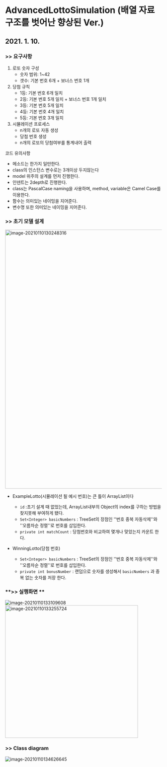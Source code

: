 # AdvancedLottoSimulation (배열 자료구조를 벗어난 향상된 Ver.)

## 2021. 1. 10.

### **>> 요구사항**

1. 로또 숫자 구성
   - 숫자 범위: 1~42
   - 갯수: 기본 번호 6개 + 보너스 번호 1개
2. 당첨 규칙
   - 1등: 기본 번호 6개 일치
   - 2등: 기본 번호 5개 일치 + 보너스 번호 1개 일치
   - 3등: 기본 번호 5개 일치
   - 4등: 기본 번호 4개 일치
   - 5등: 기본 번호 3개 일치
3. 시뮬레이션 프로세스
   - n개의 로또 자동 생성
   - 당첨 번호 생성
   - n개의 로또의 당첨여부를 통계내어 출력

코드 유의사항

- 메소드는 한가지 일만한다.
- class의 인스턴스 변수로는 3개이상 두지않는다
- model 위주의 설계를 먼저 진행한다.
- 인덴트는 2depth로 진행한다.
- class는 PascalCase naming을 사용하며, method, variable은 Camel Case를 이용한다.
- 함수는 의미있는 네이밍을 지어준다.
- 변수명 또한 의미있는 네이밍을 지어준다.

### **>> 초기 모델 설계**

<img width="834" alt="image-20210110130248316" src="https://user-images.githubusercontent.com/24728385/104114789-bd638280-534b-11eb-8fe0-50b02302dcb1.png">

* ExampleLotto(시뮬레이션 될 예시 번호)는 큰 틀이 ArrayList이다
  * `id` :초기 설계 때 없었는데, ArrayList내부의 Object의 index를 구하는 방법을 찾지못해 부여하게 됐다.
  * `Set<Integer> basicNumbers` : TreeSet의 장점인 ''번호 중복 자동삭제''와 ''오름차순 정렬''로 번호를 삽입한다.
  * `private int matchCount` : 당첨번호와 비교하여 몇개나 맞았는지 카운트 한다.

* WinningLotto(당첨 번호)
  * `Set<Integer> basicNumbers` : TreeSet의 장점인 ''번호 중복 자동삭제''와 ''오름차순 정렬''로 번호를 삽입한다.
  * `private int bonusNumber` : 랜덤으로 숫자를 생성해서 `basicNumbers` 과 중복 없는 숫자를 저장 한다.

### **>> 실행화면 **

![image-20210110133109608](https://user-images.githubusercontent.com/24728385/104114804-d9672400-534b-11eb-9fe7-0a812a201704.png)
<img width="427" alt="image-20210110133255724" src="https://user-images.githubusercontent.com/24728385/104114810-e7b54000-534b-11eb-8b7f-0fd79c3cfe4b.png">

### **>> Class diagram**

![image-20210110134626645](https://user-images.githubusercontent.com/24728385/104114816-f3086b80-534b-11eb-9762-fc0be35a8614.png)
